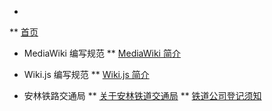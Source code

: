 * 
** [首页](/)

* MediaWiki 编写规范
** [MediaWiki 简介](MediaWiki/info)

* Wiki.js 编写规范
** [Wiki.js 简介](Wiki.js/info)

* 安林铁路交通局
** [关于安林铁道交通局](Anlin-Railway-Traffic-Bureau/info)
** [铁道公司登记须知](Anlin-Railway-Traffic-Bureau/Record)
